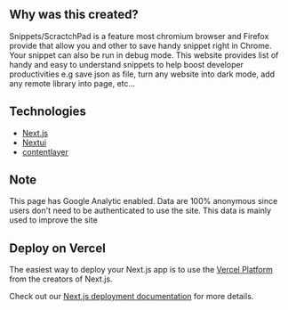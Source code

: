 ## Why was this created? 
Snippets/ScractchPad is a feature most chromium browser and Firefox provide that allow you and other to save handy snippet right in Chrome. Your snippet can also be run in debug mode. This website provides list of handy and easy to understand snippets to help boost developer productivities e.g save json as file, turn any website into dark mode, add any remote library into page, etc... 



## Technologies 
- [Next.js](https://nextjs.org/)
- [Nextui](https://nextui.org/)
- [contentlayer](https://github.com/contentlayerdev/contentlayer)

## Note
This page has Google Analytic enabled. Data are 100% anonymous since users don't need to be authenticated to use the site. This data is mainly used to improve the site

## Deploy on Vercel

The easiest way to deploy your Next.js app is to use the [Vercel Platform](https://vercel.com/new?utm_medium=default-template&filter=next.js&utm_source=create-next-app&utm_campaign=create-next-app-readme) from the creators of Next.js.

Check out our [Next.js deployment documentation](https://nextjs.org/docs/deployment) for more details.
